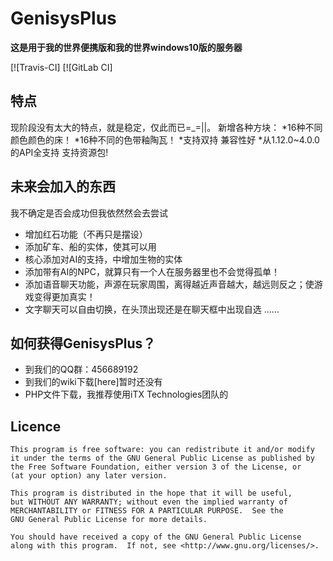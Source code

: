 GenisysPlus
===================

__这是用于我的世界便携版和我的世界windows10版的服务器__

[![Travis-CI]
[![GitLab CI]


特点
-------------
现阶段没有太大的特点，就是稳定，仅此而已=_=||。
新增各种方块：
*16种不同颜色颜色的床！
*16种不同的色带釉陶瓦！
*支持双持
兼容性好
*从1.12.0~4.0.0的API全支持
支持资源包!

未来会加入的东西
-------------
我不确定是否会成功但我依然然会去尝试
* 增加红石功能（不再只是摆设）
* 添加矿车、船的实体，使其可以用
* 核心添加对AI的支持，中增加生物的实体
* 添加带有AI的NPC，就算只有一个人在服务器里也不会觉得孤单！
* 添加语音聊天功能，声源在玩家周围，离得越近声音越大，越远则反之；使游戏变得更加真实！
* 文字聊天可以自由切换，在头顶出现还是在聊天框中出现自选
......


如何获得GenisysPlus？
-------------
* 到我们的QQ群：456689192
* 到我们的wiki下载[here]暂时还没有
* PHP文件下载，我推荐使用iTX Technologies团队的


Licence
-------------
	This program is free software: you can redistribute it and/or modify
	it under the terms of the GNU General Public License as published by
	the Free Software Foundation, either version 3 of the License, or
	(at your option) any later version.

	This program is distributed in the hope that it will be useful,
	but WITHOUT ANY WARRANTY; without even the implied warranty of
	MERCHANTABILITY or FITNESS FOR A PARTICULAR PURPOSE.  See the
	GNU General Public License for more details.

	You should have received a copy of the GNU General Public License
	along with this program.  If not, see <http://www.gnu.org/licenses/>.
